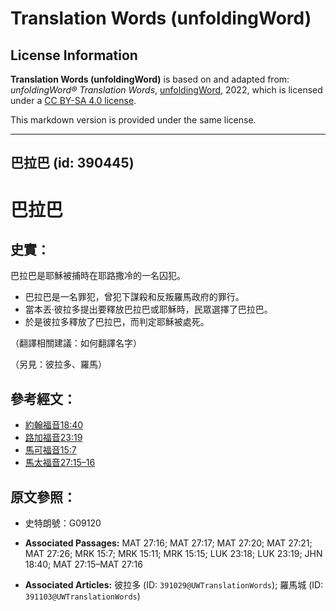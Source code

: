 # Translation Words (unfoldingWord)

## License Information

**Translation Words (unfoldingWord)** is based on and adapted from: _unfoldingWord® Translation Words_, [unfoldingWord](https://unfoldingword.org/utw), 2022, which is licensed under a [CC BY-SA 4.0 license](https://creativecommons.org/licenses/by-sa/4.0/legalcode.en).

This markdown version is provided under the same license.



--------------------------------

## 巴拉巴 (id: 390445)

巴拉巴
===

史實：
---

巴拉巴是耶穌被捕時在耶路撒冷的一名囚犯。

* 巴拉巴是一名罪犯，曾犯下謀殺和反叛羅馬政府的罪行。
* 當本丟·彼拉多提出要釋放巴拉巴或耶穌時，民眾選擇了巴拉巴。
* 於是彼拉多釋放了巴拉巴，而判定耶穌被處死。

（翻譯相關建議：如何翻譯名字）

（另見：彼拉多、羅馬）

參考經文：
-----

* [約翰福音18:40](https://ref.ly/John18:40)
* [路加福音23:19](https://ref.ly/Luke23:19)
* [馬可福音15:7](https://ref.ly/Mark15:7)
* [馬太福音27:15–16](https://ref.ly/Matt27:15-Matt27:16)

原文參照：
-----

* 史特朗號：G09120

* **Associated Passages:** MAT 27:16; MAT 27:17; MAT 27:20; MAT 27:21; MAT 27:26; MRK 15:7; MRK 15:11; MRK 15:15; LUK 23:18; LUK 23:19; JHN 18:40; MAT 27:15–MAT 27:16
* **Associated Articles:** 彼拉多 (ID: `391029@UWTranslationWords`); 羅馬城 (ID: `391103@UWTranslationWords`)

